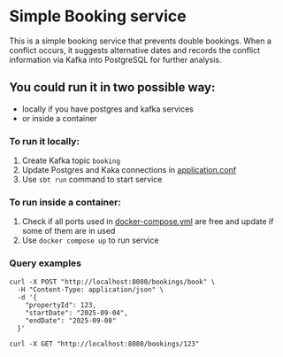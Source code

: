 # Simple Booking service
This is a simple booking service that prevents double bookings. When a conflict occurs, it suggests alternative dates and records the conflict information via Kafka into PostgreSQL for further analysis.
## You could run it in two possible way:
- locally if you have postgres and kafka services
- or inside a container 

### To run it locally:
1. Create Kafka topic `booking`
2. Update Postgres and Kaka connections in [application.conf](https://github.com/ozhugastrov/Booking/blob/1973c13f8161bbc049f0ab416e23799271acf4e7/src/main/resources/application.json)
3. Use `sbt run` command to start service 

### To run inside a container:
1. Check if all ports used in [docker-compose.yml](https://github.com/ozhugastrov/Booking/blob/1973c13f8161bbc049f0ab416e23799271acf4e7/docker-compose.yml) are free and update if some of them are in used
2. Use `docker compose up` to run service

### Query examples

```
curl -X POST "http://localhost:8080/bookings/book" \
  -H "Content-Type: application/json" \
  -d '{
    "propertyId": 123,
    "startDate": "2025-09-04",
    "endDate": "2025-09-08"
  }'
```

```
curl -X GET "http://localhost:8080/bookings/123"
```